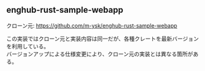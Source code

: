 ## enghub-rust-sample-webapp
クローン元:
https://github.com/m-ysk/enghub-rust-sample-webapp

この実装ではクローン元と実装内容は同一だが、各種クレートを最新バージョンを利用している。  
バージョンアップによる仕様変更により、クローン元の実装とは異なる箇所がある。


